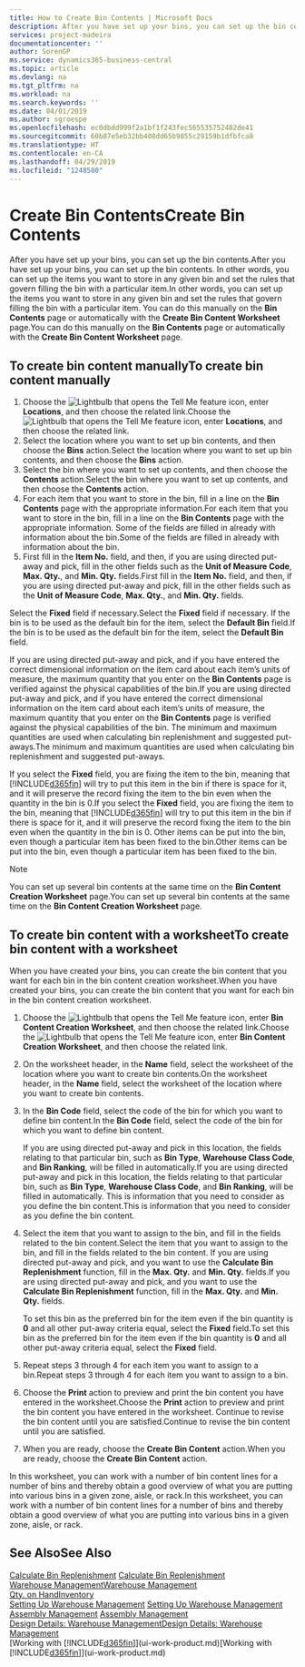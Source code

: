 ```yaml
---
title: How to Create Bin Contents | Microsoft Docs
description: After you have set up your bins, you can set up the bin contents. In other words, you can set up the items you want to store in any given bin and set the rules that govern filling the bin with a particular item.
services: project-madeira
documentationcenter: ''
author: SorenGP
ms.service: dynamics365-business-central
ms.topic: article
ms.devlang: na
ms.tgt_pltfrm: na
ms.workload: na
ms.search.keywords: ''
ms.date: 04/01/2019
ms.author: sgroespe
ms.openlocfilehash: ec0dbdd999f2a1bf1f243fec565535752482de41
ms.sourcegitcommit: 60b87e5eb32bb408dd65b9855c29159b1dfbfca8
ms.translationtype: HT
ms.contentlocale: en-CA
ms.lasthandoff: 04/29/2019
ms.locfileid: "1248580"
---
```

# <a name="create-bin-contents"></a><span data-ttu-id="6ec43-104">Create Bin Contents</span><span class="sxs-lookup"><span data-stu-id="6ec43-104">Create Bin Contents</span></span>
<span data-ttu-id="6ec43-105">After you have set up your bins, you can set up the bin contents.</span><span class="sxs-lookup"><span data-stu-id="6ec43-105">After you have set up your bins, you can set up the bin contents.</span></span> <span data-ttu-id="6ec43-106">In other words, you can set up the items you want to store in any given bin and set the rules that govern filling the bin with a particular item.</span><span class="sxs-lookup"><span data-stu-id="6ec43-106">In other words, you can set up the items you want to store in any given bin and set the rules that govern filling the bin with a particular item.</span></span> <span data-ttu-id="6ec43-107">You can do this manually on the **Bin Contents** page or automatically with the **Create Bin Content Worksheet** page.</span><span class="sxs-lookup"><span data-stu-id="6ec43-107">You can do this manually on the **Bin Contents** page or automatically with the **Create Bin Content Worksheet** page.</span></span>

## <a name="to-create-bin-content-manually"></a><span data-ttu-id="6ec43-108">To create bin content manually</span><span class="sxs-lookup"><span data-stu-id="6ec43-108">To create bin content manually</span></span>  
1.  <span data-ttu-id="6ec43-109">Choose the ![Lightbulb that opens the Tell Me feature](media/ui-search/search_small.png "Tell me what you want to do") icon, enter **Locations**, and then choose the related link.</span><span class="sxs-lookup"><span data-stu-id="6ec43-109">Choose the ![Lightbulb that opens the Tell Me feature](media/ui-search/search_small.png "Tell me what you want to do") icon, enter **Locations**, and then choose the related link.</span></span>  
2.  <span data-ttu-id="6ec43-110">Select the location where you want to set up bin contents,  and then choose the **Bins** action.</span><span class="sxs-lookup"><span data-stu-id="6ec43-110">Select the location where you want to set up bin contents,  and then choose the **Bins** action.</span></span>  
3.  <span data-ttu-id="6ec43-111">Select the bin where you want to set up contents, and then choose the **Contents** action.</span><span class="sxs-lookup"><span data-stu-id="6ec43-111">Select the bin where you want to set up contents, and then choose the **Contents** action.</span></span>  
4.  <span data-ttu-id="6ec43-112">For each item that you want to store in the bin, fill in a line on the **Bin Contents** page with the appropriate information.</span><span class="sxs-lookup"><span data-stu-id="6ec43-112">For each item that you want to store in the bin, fill in a line on the **Bin Contents** page with the appropriate information.</span></span> <span data-ttu-id="6ec43-113">Some of the fields are filled in already with information about the bin.</span><span class="sxs-lookup"><span data-stu-id="6ec43-113">Some of the fields are filled in already with information about the bin.</span></span>  
5.  <span data-ttu-id="6ec43-114">First fill in the **Item No.** field, and then, if you are using directed put-away and pick, fill in the other fields such as the **Unit of Measure Code**, **Max. Qty.**, and **Min. Qty.** fields.</span><span class="sxs-lookup"><span data-stu-id="6ec43-114">First fill in the **Item No.** field, and then, if you are using directed put-away and pick, fill in the other fields such as the **Unit of Measure Code**, **Max. Qty.**, and **Min. Qty.** fields.</span></span>  

<span data-ttu-id="6ec43-115">Select the **Fixed** field if necessary.</span><span class="sxs-lookup"><span data-stu-id="6ec43-115">Select the **Fixed** field if necessary.</span></span> <span data-ttu-id="6ec43-116">If the bin is to be used as the default bin for the item, select the **Default Bin** field.</span><span class="sxs-lookup"><span data-stu-id="6ec43-116">If the bin is to be used as the default bin for the item, select the **Default Bin** field.</span></span>  

<span data-ttu-id="6ec43-117">If you are using directed put-away and pick, and if you have entered the correct dimensional information on the item card about each item’s units of measure, the maximum quantity that you enter on the **Bin Contents** page is verified against the physical capabilities of the bin.</span><span class="sxs-lookup"><span data-stu-id="6ec43-117">If you are using directed put-away and pick, and if you have entered the correct dimensional information on the item card about each item’s units of measure, the maximum quantity that you enter on the **Bin Contents** page is verified against the physical capabilities of the bin.</span></span> <span data-ttu-id="6ec43-118">The minimum and maximum quantities are used when calculating bin replenishment and suggested put-aways.</span><span class="sxs-lookup"><span data-stu-id="6ec43-118">The minimum and maximum quantities are used when calculating bin replenishment and suggested put-aways.</span></span>  

<span data-ttu-id="6ec43-119">If you select the **Fixed** field, you are fixing the item to the bin, meaning that [!INCLUDE[d365fin](includes/d365fin_md.md)] will try to put this item in the bin if there is space for it, and it will preserve the record fixing the item to the bin even when the quantity in the bin is 0.</span><span class="sxs-lookup"><span data-stu-id="6ec43-119">If you select the **Fixed** field, you are fixing the item to the bin, meaning that [!INCLUDE[d365fin](includes/d365fin_md.md)] will try to put this item in the bin if there is space for it, and it will preserve the record fixing the item to the bin even when the quantity in the bin is 0.</span></span> <span data-ttu-id="6ec43-120">Other items can be put into the bin, even though a particular item has been fixed to the bin.</span><span class="sxs-lookup"><span data-stu-id="6ec43-120">Other items can be put into the bin, even though a particular item has been fixed to the bin.</span></span>  

> [!NOTE]  
>  <span data-ttu-id="6ec43-121">You can set up several bin contents at the same time on the **Bin Content Creation Worksheet** page.</span><span class="sxs-lookup"><span data-stu-id="6ec43-121">You can set up several bin contents at the same time on the **Bin Content Creation Worksheet** page.</span></span>  

## <a name="to-create-bin-content-with-a-worksheet"></a><span data-ttu-id="6ec43-122">To create bin content with a worksheet</span><span class="sxs-lookup"><span data-stu-id="6ec43-122">To create bin content with a worksheet</span></span>  
<span data-ttu-id="6ec43-123">When you have created your bins, you can create the bin content that you want for each bin in the bin content creation worksheet.</span><span class="sxs-lookup"><span data-stu-id="6ec43-123">When you have created your bins, you can create the bin content that you want for each bin in the bin content creation worksheet.</span></span>

1.  <span data-ttu-id="6ec43-124">Choose the ![Lightbulb that opens the Tell Me feature](media/ui-search/search_small.png "Tell me what you want to do") icon, enter **Bin Content Creation Worksheet**, and then choose the related link.</span><span class="sxs-lookup"><span data-stu-id="6ec43-124">Choose the ![Lightbulb that opens the Tell Me feature](media/ui-search/search_small.png "Tell me what you want to do") icon, enter **Bin Content Creation Worksheet**, and then choose the related link.</span></span>  
2.  <span data-ttu-id="6ec43-125">On the worksheet header, in the **Name** field, select the worksheet of the location where you want to create bin contents.</span><span class="sxs-lookup"><span data-stu-id="6ec43-125">On the worksheet header, in the **Name** field, select the worksheet of the location where you want to create bin contents.</span></span>  
3.  <span data-ttu-id="6ec43-126">In the **Bin Code** field, select the code of the bin for which you want to define bin content.</span><span class="sxs-lookup"><span data-stu-id="6ec43-126">In the **Bin Code** field, select the code of the bin for which you want to define bin content.</span></span>   

    <span data-ttu-id="6ec43-127">If you are using directed put-away and pick in this location, the fields relating to that particular bin, such as **Bin Type**, **Warehouse Class Code**, and **Bin Ranking**, will be filled in automatically.</span><span class="sxs-lookup"><span data-stu-id="6ec43-127">If you are using directed put-away and pick in this location, the fields relating to that particular bin, such as **Bin Type**, **Warehouse Class Code**, and **Bin Ranking**, will be filled in automatically.</span></span> <span data-ttu-id="6ec43-128">This is information that you need to consider as you define the bin content.</span><span class="sxs-lookup"><span data-stu-id="6ec43-128">This is information that you need to consider as you define the bin content.</span></span>  
4.  <span data-ttu-id="6ec43-129">Select the item that you want to assign to the bin, and fill in the fields related to the bin content.</span><span class="sxs-lookup"><span data-stu-id="6ec43-129">Select the item that you want to assign to the bin, and fill in the fields related to the bin content.</span></span> <span data-ttu-id="6ec43-130">If you are using directed put-away and pick, and you want to use the **Calculate Bin Replenishment** function, fill in the **Max. Qty.** and **Min. Qty.** fields.</span><span class="sxs-lookup"><span data-stu-id="6ec43-130">If you are using directed put-away and pick, and you want to use the **Calculate Bin Replenishment** function, fill in the **Max. Qty.** and **Min. Qty.** fields.</span></span>  

    <span data-ttu-id="6ec43-131">To set this bin as the preferred bin for the item even if the bin quantity is **0** and all other put-away criteria equal, select the **Fixed** field.</span><span class="sxs-lookup"><span data-stu-id="6ec43-131">To set this bin as the preferred bin for the item even if the bin quantity is **0** and all other put-away criteria equal, select the **Fixed** field.</span></span>  
5.  <span data-ttu-id="6ec43-132">Repeat steps 3 through 4 for each item you want to assign to a bin.</span><span class="sxs-lookup"><span data-stu-id="6ec43-132">Repeat steps 3 through 4 for each item you want to assign to a bin.</span></span>  
6.  <span data-ttu-id="6ec43-133">Choose the **Print** action to preview and print the bin content you have entered in the worksheet.</span><span class="sxs-lookup"><span data-stu-id="6ec43-133">Choose the **Print** action to preview and print the bin content you have entered in the worksheet.</span></span> <span data-ttu-id="6ec43-134">Continue to revise the bin content until you are satisfied.</span><span class="sxs-lookup"><span data-stu-id="6ec43-134">Continue to revise the bin content until you are satisfied.</span></span>  
7.  <span data-ttu-id="6ec43-135">When you are ready, choose the **Create Bin Content** action.</span><span class="sxs-lookup"><span data-stu-id="6ec43-135">When you are ready, choose the **Create Bin Content** action.</span></span>  

<span data-ttu-id="6ec43-136">In this worksheet, you can work with a number of bin content lines for a number of bins and thereby obtain a good overview of what you are putting into various bins in a given zone, aisle, or rack.</span><span class="sxs-lookup"><span data-stu-id="6ec43-136">In this worksheet, you can work with a number of bin content lines for a number of bins and thereby obtain a good overview of what you are putting into various bins in a given zone, aisle, or rack.</span></span>  

## <a name="see-also"></a><span data-ttu-id="6ec43-137">See Also</span><span class="sxs-lookup"><span data-stu-id="6ec43-137">See Also</span></span>
<span data-ttu-id="6ec43-138">[Calculate Bin Replenishment](warehouse-how-to-calculate-bin-replenishment.md)  </span><span class="sxs-lookup"><span data-stu-id="6ec43-138">[Calculate Bin Replenishment](warehouse-how-to-calculate-bin-replenishment.md)  </span></span>  
[<span data-ttu-id="6ec43-139">Warehouse Management</span><span class="sxs-lookup"><span data-stu-id="6ec43-139">Warehouse Management</span></span>](warehouse-manage-warehouse.md)  
[<span data-ttu-id="6ec43-140">Qty. on Hand</span><span class="sxs-lookup"><span data-stu-id="6ec43-140">Inventory</span></span>](inventory-manage-inventory.md)  
<span data-ttu-id="6ec43-141">[Setting Up Warehouse Management](warehouse-setup-warehouse.md)   </span><span class="sxs-lookup"><span data-stu-id="6ec43-141">[Setting Up Warehouse Management](warehouse-setup-warehouse.md)   </span></span>  
<span data-ttu-id="6ec43-142">[Assembly Management](assembly-assemble-items.md)  </span><span class="sxs-lookup"><span data-stu-id="6ec43-142">[Assembly Management](assembly-assemble-items.md)  </span></span>  
[<span data-ttu-id="6ec43-143">Design Details: Warehouse Management</span><span class="sxs-lookup"><span data-stu-id="6ec43-143">Design Details: Warehouse Management</span></span>](design-details-warehouse-management.md)  
<span data-ttu-id="6ec43-144">[Working with [!INCLUDE[d365fin](includes/d365fin_md.md)]](ui-work-product.md)</span><span class="sxs-lookup"><span data-stu-id="6ec43-144">[Working with [!INCLUDE[d365fin](includes/d365fin_md.md)]](ui-work-product.md)</span></span>
